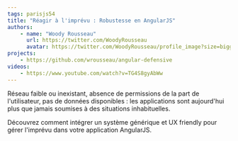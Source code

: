 ```yaml
---
tags: parisjs54
title: "Réagir à l'imprévu : Robustesse en AngularJS"
authors:
    - name: "Woody Rousseau"
      url: https://twitter.com/WoodyRousseau
      avatar: https://twitter.com/WoodyRousseau/profile_image?size=bigger
projects:
    - https://github.com/wrousseau/angular-defensive
videos:
    - https://www.youtube.com/watch?v=TG4S8gyAbWw
---
```

Réseau faible ou inexistant, absence de permissions de la part de l'utilisateur, pas de données disponibles : les applications sont aujourd'hui plus que jamais soumises à des situations inhabituelles.

Découvrez comment intégrer un système générique et UX friendly pour gérer l'imprévu dans votre application AngularJS.
